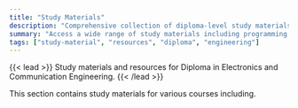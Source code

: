 ```yaml
---
title: "Study Materials"
description: "Comprehensive collection of diploma-level study materials and resources"
summary: "Access a wide range of study materials including programming examples, exam solutions, and tutorials for diploma engineering students"
tags: ["study-material", "resources", "diploma", "engineering"]
---
```


{{< lead >}}
Study materials and resources for Diploma in Electronics and Communication Engineering.
{{< /lead >}}

This section contains study materials for various courses including.

